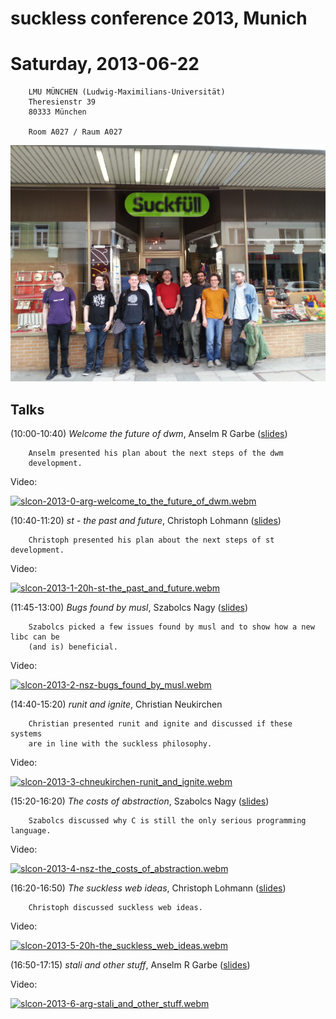 suckless conference 2013, Munich
================================

Saturday, 2013-06-22
====================

        LMU MÜNCHEN (Ludwig-Maximilians-Universität)
        Theresienstr 39
        80333 München

        Room A027 / Raum A027


[![slcon2013 group photo](slcon2013-s.png)](slcon2013.png)

Talks
-----
(10:00-10:40) *Welcome the future of dwm*, Anselm R Garbe ([slides](slcon13.pdf))

        Anselm presented his plan about the next steps of the dwm
        development.

Video:

[![slcon-2013-0-arg-welcome_to_the_future_of_dwm.webm](//dl.suckless.org/slcon/2013/slcon-2013-0-arg-welcome_to_the_future_of_dwm.png)](//dl.suckless.org/slcon/2013/slcon-2013-0-arg-welcome_to_the_future_of_dwm.webm)


(10:40-11:20) *st - the past and future*, Christoph Lohmann ([slides](20h_on_st.pdf))

        Christoph presented his plan about the next steps of st development.

Video:

[![slcon-2013-1-20h-st-the_past_and_future.webm](//dl.suckless.org/slcon/2013/slcon-2013-1-20h-st-the_past_and_future.png)](//dl.suckless.org/slcon/2013/slcon-2013-1-20h-st-the_past_and_future.webm)


(11:45-13:00) *Bugs found by musl*, Szabolcs Nagy ([slides](https://port70.net/~nsz/slcon/bugs_talk.html))

        Szabolcs picked a few issues found by musl and to show how a new libc can be
        (and is) beneficial.

Video:

[![slcon-2013-2-nsz-bugs_found_by_musl.webm](//dl.suckless.org/slcon/2013/slcon-2013-2-nsz-bugs_found_by_musl.png)](//dl.suckless.org/slcon/2013/slcon-2013-2-nsz-bugs_found_by_musl.webm)


(14:40-15:20) *runit and ignite*, Christian Neukirchen

        Christian presented runit and ignite and discussed if these systems
        are in line with the suckless philosophy.

Video:

[![slcon-2013-3-chneukirchen-runit_and_ignite.webm](//dl.suckless.org/slcon/2013/slcon-2013-3-chneukirchen-runit_and_ignite.png)](//dl.suckless.org/slcon/2013/slcon-2013-3-chneukirchen-runit_and_ignite.webm)


(15:20-16:20) *The costs of abstraction*, Szabolcs Nagy ([slides](https://port70.net/~nsz/slcon/abstraction_talk.html))

        Szabolcs discussed why C is still the only serious programming language.

Video:

[![slcon-2013-4-nsz-the_costs_of_abstraction.webm](//dl.suckless.org/slcon/2013/slcon-2013-4-nsz-the_costs_of_abstraction.png)](//dl.suckless.org/slcon/2013/slcon-2013-4-nsz-the_costs_of_abstraction.webm)


(16:20-16:50) *The suckless web ideas*, Christoph Lohmann ([slides](20h_on_surf.pdf))

        Christoph discussed suckless web ideas.

Video:

[![slcon-2013-5-20h-the_suckless_web_ideas.webm](//dl.suckless.org/slcon/2013/slcon-2013-5-20h-the_suckless_web_ideas.png)](//dl.suckless.org/slcon/2013/slcon-2013-5-20h-the_suckless_web_ideas.webm)


(16:50-17:15) *stali and other stuff*, Anselm R Garbe ([slides](slcon13.pdf))

Video:

[![slcon-2013-6-arg-stali_and_other_stuff.webm](//dl.suckless.org/slcon/2013/slcon-2013-6-arg-stali_and_other_stuff.png)](//dl.suckless.org/slcon/2013/slcon-2013-6-arg-stali_and_other_stuff.webm)
